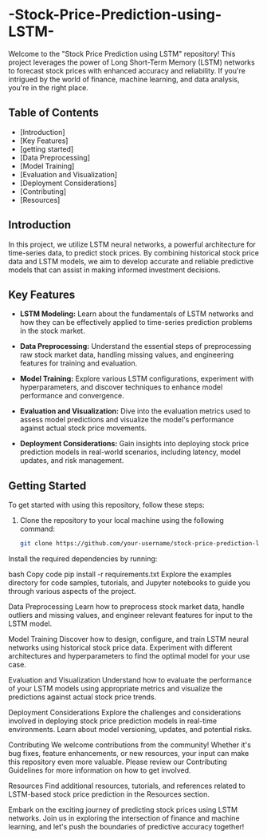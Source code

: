 # -Stock-Price-Prediction-using-LSTM-
Welcome to the "Stock Price Prediction using LSTM" repository! This project leverages the power of Long Short-Term Memory (LSTM) networks to forecast stock prices with enhanced accuracy and reliability. If you're intrigued by the world of finance, machine learning, and data analysis, you're in the right place.

## Table of Contents

- [Introduction]
- [Key Features]
- [getting started]
- [Data Preprocessing]
- [Model Training]
- [Evaluation and Visualization]
- [Deployment Considerations]
- [Contributing]
- [Resources]

## Introduction

In this project, we utilize LSTM neural networks, a powerful architecture for time-series data, to predict stock prices. By combining historical stock price data and LSTM models, we aim to develop accurate and reliable predictive models that can assist in making informed investment decisions.

## Key Features

- **LSTM Modeling:** Learn about the fundamentals of LSTM networks and how they can be effectively applied to time-series prediction problems in the stock market.

- **Data Preprocessing:** Understand the essential steps of preprocessing raw stock market data, handling missing values, and engineering features for training and evaluation.

- **Model Training:** Explore various LSTM configurations, experiment with hyperparameters, and discover techniques to enhance model performance and convergence.

- **Evaluation and Visualization:** Dive into the evaluation metrics used to assess model predictions and visualize the model's performance against actual stock price movements.

- **Deployment Considerations:** Gain insights into deploying stock price prediction models in real-world scenarios, including latency, model updates, and risk management.

## Getting Started

To get started with using this repository, follow these steps:

1. Clone the repository to your local machine using the following command:
   ```bash
   git clone https://github.com/your-username/stock-price-prediction-lstm.git
Install the required dependencies by running:

bash
Copy code
pip install -r requirements.txt
Explore the examples directory for code samples, tutorials, and Jupyter notebooks to guide you through various aspects of the project.

Data Preprocessing
Learn how to preprocess stock market data, handle outliers and missing values, and engineer relevant features for input to the LSTM model.

Model Training
Discover how to design, configure, and train LSTM neural networks using historical stock price data. Experiment with different architectures and hyperparameters to find the optimal model for your use case.

Evaluation and Visualization
Understand how to evaluate the performance of your LSTM models using appropriate metrics and visualize the predictions against actual stock price trends.

Deployment Considerations
Explore the challenges and considerations involved in deploying stock price prediction models in real-time environments. Learn about model versioning, updates, and potential risks.

Contributing
We welcome contributions from the community! Whether it's bug fixes, feature enhancements, or new resources, your input can make this repository even more valuable. Please review our Contributing Guidelines for more information on how to get involved.

Resources
Find additional resources, tutorials, and references related to LSTM-based stock price prediction in the Resources section.

Embark on the exciting journey of predicting stock prices using LSTM networks. Join us in exploring the intersection of finance and machine learning, and let's push the boundaries of predictive accuracy together!
